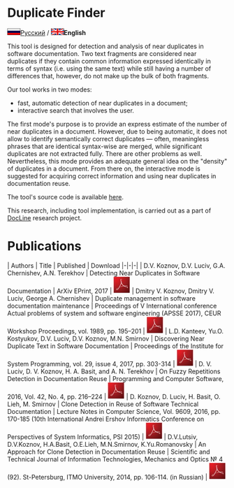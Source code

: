 Duplicate Finder
================

[![](/img/ru_flag.png)Русский](index.ru) / ![](/img/en_flag.png)**English**

This tool is designed for detection and analysis of near duplicates in
software documentation. Two text fragments are considered near
duplicates if they contain common information expressed identically in
terms of syntax (i.e. using the same text) while still having a number
of differences that, however, do not make up the bulk of both fragments.

Our tool works in two modes:

*  fast, automatic detection of near duplicates in a document;
*  interactive search that involves the user.

The first mode\'s purpose is to provide an express estimate of the
number of near duplicates in a document. However, due to being
automatic, it does not allow to identify semantically correct duplicates —
often, meaningless phrases that are identical syntax-wise are merged,
while significant duplicates are not extracted fully. There are other
problems as well. Nevertheless, this mode provides an adequate general
idea on the \"density\" of duplicates in a document. From there on, the
interactive mode is suggested for acquiring correct information and
using near duplicates in documentation reuse.

The tool's source code is available
[here](https://github.com/spbu-se/pldoctoolkit/blob/master/doc-clone-miner/README_en.md).

This research, including tool implementation, is carried out as a part
of [DocLine](docline/index.en) research project.

Publications
============

| Authors                                                                     | Title                                                          | Published                                                                                                                                                                   | Download
|-|-|-|
| D.V. Koznov, D.V. Luciv, G.A. Chernishev, A.N. Terekhov                     | Detecting Near Duplicates in Software Documentation            | ArXiv EPrint, 2017                                                                                                                                                          | [![pdf](/img/pdf.jpg)](https://arxiv.org/pdf/1711.04705.pdf)
| Dmitry V. Koznov, Dmitry V. Luciv, George A. Chernishev                     | Duplicate management in software documentation maintenance     | Proceedings of V International conference Actual problems of system and software engineering (APSSE 2017), CEUR Workshop Proceedings, vol. 1989, pp. 195–201                | [![pdf](/img/pdf.jpg)](/pdf/dkoznov.dluciv.gchernichev.2017.apsse.pdf)
| L.D. Kanteev, Yu.O. Kostyukov, D.V. Luciv, D.V. Koznov, M.N. Smirnov        | Discovering Near Duplicate Text in Software Documentation      | Proceedings of the Institute for System Programming, vol. 29, issue 4, 2017, pp. 303-314                                                                                    | [![pdf](/img/pdf.jpg)](/pdf/kanteev.kostykov.luciv.koznov.smirnov.2016.ispras.pdf)
| D. V. Luciv, D. V. Koznov, H. A. Basit, and A. N. Terekhov                  | On Fuzzy Repetitions Detection in Documentation Reuse          | Programming and Computer Software, 2016, Vol. 42, No. 4, pp. 216–224                                                                                                        | [![pdf](/img/pdf.jpg)](/pdf/luciv.koznov.basit.terekhov_2016_en.pdf)
| D. Koznov, D. Luciv, H. Basit, O. Lieh, M. Smirnov                          | Clone Detection in Reuse of Software Technical Documentation   | Lecture Notes in Computer Science, Vol. 9609, 2016, pp. 170-185 (10th International Andrei Ershov Informatics Conference on Perspectives of System Informatics, PSI 2015)   | [![pdf](/img/pdf.jpg)](/pdf/koznov.luciv.basit.lieh.smirnov_2016.pdf)
| D.V.Lutsiv, D.V.Koznov, H.A.Basit, O.E.Lieh, M.N.Smirnov, K.Yu.Romanovsky   | An Approach for Clone Detection in Documentation Reuse         | Scientific and Technical Journal of Information Technologies, Mechanics and Optics № 4 (92). St-Petersburg, ITMO University, 2014, pp. 106-114. (in Russian)                | [![pdf](/img/pdf.jpg)](/pdf/dluciv.dkoznov.etall.2014.ifmo.pdf)
